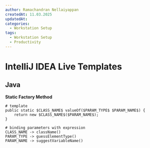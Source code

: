 ```yaml
---
author: Ramachandran Nellaiyappan
createdAt: 11.03.2025
updatedAt:
categories:
  - Workstation Setup
tags:
  - Workstation Setup
  - Productivity
---
```


# IntelliJ IDEA Live Templates

## Java

**Static Factory Method**

```shell
# template
public static $CLASS_NAME$ valueOf($PARAM_TYPE$ $PARAM_NAME$) {
    return new $CLASS_NAME$($PARAM_NAME$);
}

# binding parameters with expression
CLASS_NAME -> className()
PARAM_TYPE -> guessElementType()
PARAM_NAME -> suggestVariableName()

```